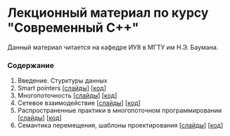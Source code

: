 # Лекционный материал по курсу "Современный C++"

Данный материал читается на кафедре ИУ8 в МГТУ им Н.Э. Баумана.

### Содержание
1. Введение. Стурктуры данных
1. Smart pointers [[слайды](https://bmstu-iu8-cpp.github.io/cpp-upper-intermediate/lec_02/index.html#/)] [[код](https://github.com/bmstu-iu8-cpp/cpp-upper-intermediate/tree/master/cpp19/lec_02/source/lec_02_source)]
1. Многопоточность [[слайды](https://bmstu-iu8-cpp.github.io/cpp-upper-intermediate/lec_04/index.html#/)] [[код](https://github.com/bmstu-iu8-cpp/cpp-upper-intermediate/tree/master/cpp19/lec_04/lec_04_source)]
1. Сетевое взаимодействие [[слайды](https://bmstu-iu8-cpp.github.io/cpp-upper-intermediate/lec_05/index.html#/)] [[код](https://github.com/bmstu-iu8-cpp/cpp-upper-intermediate/tree/master/cpp19/lec_05/source)]
1. Распространенные практики в многопоточном программировании [[слайды](https://bmstu-iu8-cpp.github.io/cpp-upper-intermediate/lec_07/index.html#/)] [[код](hhttps://github.com/bmstu-iu8-cpp/cpp-upper-intermediate/tree/master/cpp19/lec_07)]
1. Семантика перемещения, шаблоны проектирования [[слайды](https://bmstu-iu8-cpp.github.io/cpp-upper-intermediate/lec_08/index.html#/)] [[код](https://github.com/bmstu-iu8-cpp/cpp-upper-intermediate/blob/master/cpp19/lec_08/source)]

